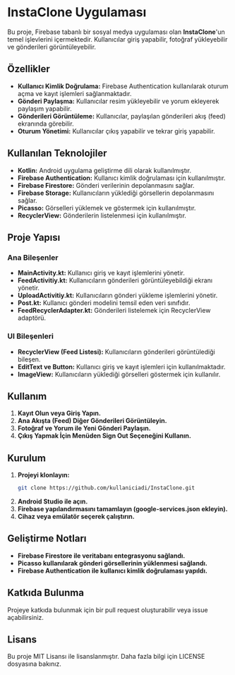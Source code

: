 # InstaClone Uygulaması

Bu proje, Firebase tabanlı bir sosyal medya uygulaması olan **InstaClone**'un temel işlevlerini içermektedir. Kullanıcılar giriş yapabilir, fotoğraf yükleyebilir ve gönderileri görüntüleyebilir.

## Özellikler
- **Kullanıcı Kimlik Doğrulama:** Firebase Authentication kullanılarak oturum açma ve kayıt işlemleri sağlanmaktadır.
- **Gönderi Paylaşma:** Kullanıcılar resim yükleyebilir ve yorum ekleyerek paylaşım yapabilir.
- **Gönderileri Görüntüleme:** Kullanıcılar, paylaşılan gönderileri akış (feed) ekranında görebilir.
- **Oturum Yönetimi:** Kullanıcılar çıkış yapabilir ve tekrar giriş yapabilir.

## Kullanılan Teknolojiler
- **Kotlin:** Android uygulama geliştirme dili olarak kullanılmıştır.
- **Firebase Authentication:** Kullanıcı kimlik doğrulaması için kullanılmıştır.
- **Firebase Firestore:** Gönderi verilerinin depolanmasını sağlar.
- **Firebase Storage:** Kullanıcıların yüklediği görsellerin depolanmasını sağlar.
- **Picasso:** Görselleri yüklemek ve göstermek için kullanılmıştır.
- **RecyclerView:** Gönderilerin listelenmesi için kullanılmıştır.

## Proje Yapısı

### Ana Bileşenler
- **MainActivity.kt:** Kullanıcı giriş ve kayıt işlemlerini yönetir.
- **FeedActivitiy.kt:** Kullanıcıların gönderileri görüntüleyebildiği ekranı yönetir.
- **UploadActivitiy.kt:** Kullanıcıların gönderi yükleme işlemlerini yönetir.
- **Post.kt:** Kullanıcı gönderi modelini temsil eden veri sınıfıdır.
- **FeedRecyclerAdapter.kt:** Gönderileri listelemek için RecyclerView adaptörü.

### UI Bileşenleri
- **RecyclerView (Feed Listesi):** Kullanıcıların gönderileri görüntülediği bileşen.
- **EditText ve Button:** Kullanıcı giriş ve kayıt işlemleri için kullanılmaktadır.
- **ImageView:** Kullanıcıların yüklediği görselleri göstermek için kullanılır.

## Kullanım
1. **Kayıt Olun veya Giriş Yapın.**
2. **Ana Akışta (Feed) Diğer Gönderileri Görüntüleyin.**
3. **Fotoğraf ve Yorum ile Yeni Gönderi Paylaşın.**
4. **Çıkış Yapmak İçin Menüden Sign Out Seçeneğini Kullanın.**

## Kurulum
1. **Projeyi klonlayın:**
   ```sh
   git clone https://github.com/kullaniciadi/InstaClone.git
   ```
2. **Android Studio ile açın.**
3. **Firebase yapılandırmasını tamamlayın (google-services.json ekleyin).**
4. **Cihaz veya emülatör seçerek çalıştırın.**

## Geliştirme Notları
- **Firebase Firestore ile veritabanı entegrasyonu sağlandı.**
- **Picasso kullanılarak gönderi görsellerinin yüklenmesi sağlandı.**
- **Firebase Authentication ile kullanıcı kimlik doğrulaması yapıldı.**

## Katkıda Bulunma
Projeye katkıda bulunmak için bir pull request oluşturabilir veya issue açabilirsiniz.

## Lisans
Bu proje MIT Lisansı ile lisanslanmıştır. Daha fazla bilgi için LICENSE dosyasına bakınız.

